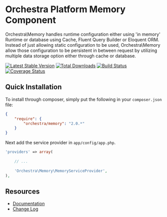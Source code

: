 Orchestra Platform Memory Component
==============

Orchestra\Memory handles runtime configuration either using 'in memory' Runtime or database using Cache, Fluent Query Builder or Eloquent ORM. Instead of just allowing static configuration to be used, Orchestra\Memory allow those configuration to be persistent in between request by utilizing multiple data storage option either through cache or database.

[![Latest Stable Version](https://poser.pugx.org/orchestra/memory/v/stable.png)](https://packagist.org/packages/orchestra/memory) 
[![Total Downloads](https://poser.pugx.org/orchestra/memory/downloads.png)](https://packagist.org/packages/orchestra/memory) 
[![Build Status](https://travis-ci.org/orchestral/memory.png?branch=master)](https://travis-ci.org/orchestral/memory) 
[![Coverage Status](https://coveralls.io/repos/orchestral/memory/badge.png?branch=master)](https://coveralls.io/r/orchestral/memory?branch=master)

## Quick Installation

To install through composer, simply put the following in your `composer.json` file:

```json
{
	"require": {
		"orchestra/memory": "2.0.*"
	}
}
```

Next add the service provider in `app/config/app.php`.

```php
'providers' => array(
	
	// ...
	
	'Orchestra\Memory\MemoryServiceProvider',
),
```

## Resources

* [Documentation](http://orchestraplatform.com/docs/2.0/components/memory)
* [Change Log](http://orchestraplatform.com/docs/2.0/components/memory/changes#v2.1)
